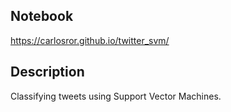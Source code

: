 ## Notebook
https://carlosror.github.io/twitter_svm/

## Description

Classifying tweets using Support Vector Machines.